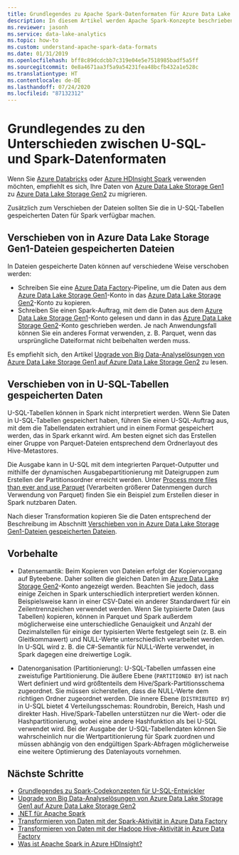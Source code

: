 ```yaml
---
title: Grundlegendes zu Apache Spark-Datenformaten für Azure Data Lake Analytics-U-SQL-Entwickler.
description: In diesem Artikel werden Apache Spark-Konzepte beschrieben, damit U-SQL-Entwickler die Unterschiede zwischen U-SQL- und Spark-Datenformaten verstehen.
ms.reviewer: jasonh
ms.service: data-lake-analytics
ms.topic: how-to
ms.custom: understand-apache-spark-data-formats
ms.date: 01/31/2019
ms.openlocfilehash: bff8c89dcdcbb7c319e04e5e7518985badf5a5ff
ms.sourcegitcommit: 0e8a4671aa3f5a9a54231fea48bcfb432a1e528c
ms.translationtype: HT
ms.contentlocale: de-DE
ms.lasthandoff: 07/24/2020
ms.locfileid: "87132312"
---
```

# <a name="understand-differences-between-u-sql-and-spark-data-formats"></a>Grundlegendes zu den Unterschieden zwischen U-SQL- und Spark-Datenformaten

Wenn Sie [Azure Databricks](../azure-databricks/what-is-azure-databricks.md) oder [Azure HDInsight Spark](../hdinsight/spark/apache-spark-overview.md) verwenden möchten, empfiehlt es sich, Ihre Daten von [Azure Data Lake Storage Gen1](../data-lake-store/data-lake-store-overview.md) zu [Azure Data Lake Storage Gen2](../storage/blobs/data-lake-storage-introduction.md) zu migrieren.

Zusätzlich zum Verschieben der Dateien sollten Sie die in U-SQL-Tabellen gespeicherten Daten für Spark verfügbar machen.

## <a name="move-data-stored-in-azure-data-lake-storage-gen1-files"></a>Verschieben von in Azure Data Lake Storage Gen1-Dateien gespeicherten Dateien

In Dateien gespeicherte Daten können auf verschiedene Weise verschoben werden:

- Schreiben Sie eine [Azure Data Factory](../data-factory/introduction.md)-Pipeline, um die Daten aus dem [Azure Data Lake Storage Gen1](../data-lake-store/data-lake-store-overview.md)-Konto in das [Azure Data Lake Storage Gen2](../storage/blobs/data-lake-storage-introduction.md)-Konto zu kopieren.
- Schreiben Sie einen Spark-Auftrag, mit dem die Daten aus dem [Azure Data Lake Storage Gen1](../data-lake-store/data-lake-store-overview.md)-Konto gelesen und dann in das [Azure Data Lake Storage Gen2](../storage/blobs/data-lake-storage-introduction.md)-Konto geschrieben werden. Je nach Anwendungsfall können Sie ein anderes Format verwenden, z. B. Parquet, wenn das ursprüngliche Dateiformat nicht beibehalten werden muss.

Es empfiehlt sich, den Artikel [Upgrade von Big Data-Analyselösungen von Azure Data Lake Storage Gen1 auf Azure Data Lake Storage Gen2](../storage/blobs/data-lake-storage-upgrade.md) zu lesen.

## <a name="move-data-stored-in-u-sql-tables"></a>Verschieben von in U-SQL-Tabellen gespeicherten Daten

U-SQL-Tabellen können in Spark nicht interpretiert werden. Wenn Sie Daten in U-SQL-Tabellen gespeichert haben, führen Sie einen U-SQL-Auftrag aus, mit dem die Tabellendaten extrahiert und in einem Format gespeichert werden, das in Spark erkannt wird. Am besten eignet sich das Erstellen einer Gruppe von Parquet-Dateien entsprechend dem Ordnerlayout des Hive-Metastores.

Die Ausgabe kann in U-SQL mit dem integrierten Parquet-Outputter und mithilfe der dynamischen Ausgabepartitionierung mit Dateigruppen zum Erstellen der Partitionsordner erreicht werden. Unter [Process more files than ever and use Parquet](https://blogs.msdn.microsoft.com/azuredatalake/2018/06/11/process-more-files-than-ever-and-use-parquet-with-azure-data-lake-analytics) (Verarbeiten größerer Datenmengen durch Verwendung von Parquet) finden Sie ein Beispiel zum Erstellen dieser in Spark nutzbaren Daten.

Nach dieser Transformation kopieren Sie die Daten entsprechend der Beschreibung im Abschnitt [Verschieben von in Azure Data Lake Storage Gen1-Dateien gespeicherten Dateien](#move-data-stored-in-azure-data-lake-storage-gen1-files).

## <a name="caveats"></a>Vorbehalte

- Datensemantik: Beim Kopieren von Dateien erfolgt der Kopiervorgang auf Byteebene. Daher sollten die gleichen Daten im [Azure Data Lake Storage Gen2](../storage/blobs/data-lake-storage-introduction.md)-Konto angezeigt werden. Beachten Sie jedoch, dass einige Zeichen in Spark unterschiedlich interpretiert werden können. Beispielsweise kann in einer CSV-Datei ein anderer Standardwert für ein Zeilentrennzeichen verwendet werden.
    Wenn Sie typisierte Daten (aus Tabellen) kopieren, können in Parquet und Spark außerdem möglicherweise eine unterschiedliche Genauigkeit und Anzahl der Dezimalstellen für einige der typisierten Werte festgelegt sein (z. B. ein Gleitkommawert) und NULL-Werte unterschiedlich verarbeitet werden. In U-SQL wird z. B. die C#-Semantik für NULL-Werte verwendet, in Spark dagegen eine dreiwertige Logik.

- Datenorganisation (Partitionierung): U-SQL-Tabellen umfassen eine zweistufige Partitionierung. Die äußere Ebene (`PARTITIONED BY`) ist nach Wert definiert und wird größtenteils dem Hive/Spark-Partitionsschema zugeordnet. Sie müssen sicherstellen, dass die NULL-Werte dem richtigen Ordner zugeordnet werden. Die innere Ebene (`DISTRIBUTED BY`) in U-SQL bietet 4 Verteilungsschemas: Roundrobin, Bereich, Hash und direkter Hash.
    Hive/Spark-Tabellen unterstützen nur die Wert- oder die Hashpartitionierung, wobei eine andere Hashfunktion als bei U-SQL verwendet wird. Bei der Ausgabe der U-SQL-Tabellendaten können Sie wahrscheinlich nur die Wertpartitionierung für Spark zuordnen und müssen abhängig von den endgültigen Spark-Abfragen möglicherweise eine weitere Optimierung des Datenlayouts vornehmen.

## <a name="next-steps"></a>Nächste Schritte

- [Grundlegendes zu Spark-Codekonzepten für U-SQL-Entwickler](understand-spark-code-concepts.md)
- [Upgrade von Big Data-Analyselösungen von Azure Data Lake Storage Gen1 auf Azure Data Lake Storage Gen2](../storage/blobs/data-lake-storage-upgrade.md)
- [.NET für Apache Spark](https://docs.microsoft.com/dotnet/spark/what-is-apache-spark-dotnet)
- [Transformieren von Daten mit der Spark-Aktivität in Azure Data Factory](../data-factory/transform-data-using-spark.md)
- [Transformieren von Daten mit der Hadoop Hive-Aktivität in Azure Data Factory](../data-factory/transform-data-using-hadoop-hive.md)
- [Was ist Apache Spark in Azure HDInsight?](../hdinsight/spark/apache-spark-overview.md)
